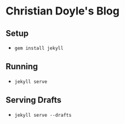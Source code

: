 # Christian Doyle's Blog

## Setup
* `gem install jekyll`

## Running
* `jekyll serve`

## Serving Drafts
* `jekyll serve --drafts`
